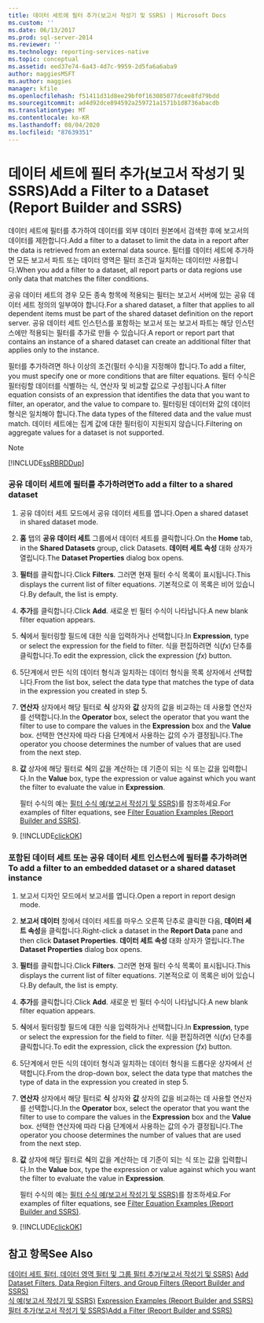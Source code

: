 ```yaml
---
title: 데이터 세트에 필터 추가(보고서 작성기 및 SSRS) | Microsoft Docs
ms.custom: ''
ms.date: 06/13/2017
ms.prod: sql-server-2014
ms.reviewer: ''
ms.technology: reporting-services-native
ms.topic: conceptual
ms.assetid: eed37e74-6a43-4d7c-9959-2d5fa6a6aba9
author: maggiesMSFT
ms.author: maggies
manager: kfile
ms.openlocfilehash: f51411d31d8ee29bf0f163085077dcee8fd79bdd
ms.sourcegitcommit: ad4d92dce894592a259721a1571b1d8736abacdb
ms.translationtype: MT
ms.contentlocale: ko-KR
ms.lasthandoff: 08/04/2020
ms.locfileid: "87639351"
---
```

# <a name="add-a-filter-to-a-dataset-report-builder-and-ssrs"></a><span data-ttu-id="b0f79-102">데이터 세트에 필터 추가(보고서 작성기 및 SSRS)</span><span class="sxs-lookup"><span data-stu-id="b0f79-102">Add a Filter to a Dataset (Report Builder and SSRS)</span></span>
  <span data-ttu-id="b0f79-103">데이터 세트에 필터를 추가하여 데이터를 외부 데이터 원본에서 검색한 후에 보고서의 데이터를 제한합니다.</span><span class="sxs-lookup"><span data-stu-id="b0f79-103">Add a filter to a dataset to limit the data in a report after the data is retrieved from an external data source.</span></span> <span data-ttu-id="b0f79-104">필터를 데이터 세트에 추가하면 모든 보고서 파트 또는 데이터 영역은 필터 조건과 일치하는 데이터만 사용합니다.</span><span class="sxs-lookup"><span data-stu-id="b0f79-104">When you add a filter to a dataset, all report parts or data regions use only data that matches the filter conditions.</span></span>  
  
 <span data-ttu-id="b0f79-105">공유 데이터 세트의 경우 모든 종속 항목에 적용되는 필터는 보고서 서버에 있는 공유 데이터 세트 정의의 일부여야 합니다.</span><span class="sxs-lookup"><span data-stu-id="b0f79-105">For a shared dataset, a filter that applies to all dependent items must be part of the shared dataset definition on the report server.</span></span> <span data-ttu-id="b0f79-106">공유 데이터 세트 인스턴스를 포함하는 보고서 또는 보고서 파트는 해당 인스턴스에만 적용되는 필터를 추가로 만들 수 있습니다.</span><span class="sxs-lookup"><span data-stu-id="b0f79-106">A report or report part that contains an instance of a shared dataset can create an additional filter that applies only to the instance.</span></span>  
  
 <span data-ttu-id="b0f79-107">필터를 추가하려면 하나 이상의 조건(필터 수식)을 지정해야 합니다.</span><span class="sxs-lookup"><span data-stu-id="b0f79-107">To add a filter, you must specify one or more conditions that are filter equations.</span></span> <span data-ttu-id="b0f79-108">필터 수식은 필터링할 데이터를 식별하는 식, 연산자 및 비교할 값으로 구성됩니다.</span><span class="sxs-lookup"><span data-stu-id="b0f79-108">A filter equation consists of an expression that identifies the data that you want to filter, an operator, and the value to compare to.</span></span> <span data-ttu-id="b0f79-109">필터링된 데이터와 값의 데이터 형식은 일치해야 합니다.</span><span class="sxs-lookup"><span data-stu-id="b0f79-109">The data types of the filtered data and the value must match.</span></span> <span data-ttu-id="b0f79-110">데이터 세트에는 집계 값에 대한 필터링이 지원되지 않습니다.</span><span class="sxs-lookup"><span data-stu-id="b0f79-110">Filtering on aggregate values for a dataset is not supported.</span></span>  
  
> [!NOTE]  
>  [!INCLUDE[ssRBRDDup](../../includes/ssrbrddup-md.md)]  
  
### <a name="to-add-a-filter-to-a-shared-dataset"></a><span data-ttu-id="b0f79-111">공유 데이터 세트에 필터를 추가하려면</span><span class="sxs-lookup"><span data-stu-id="b0f79-111">To add a filter to a shared dataset</span></span>  
  
1.  <span data-ttu-id="b0f79-112">공유 데이터 세트 모드에서 공유 데이터 세트를 엽니다.</span><span class="sxs-lookup"><span data-stu-id="b0f79-112">Open a shared dataset in shared dataset mode.</span></span>  
  
2.  <span data-ttu-id="b0f79-113">**홈** 탭의 **공유 데이터 세트** 그룹에서 데이터 세트를 클릭합니다.</span><span class="sxs-lookup"><span data-stu-id="b0f79-113">On the **Home** tab, in the **Shared Datasets** group, click Datasets.</span></span> <span data-ttu-id="b0f79-114">**데이터 세트 속성** 대화 상자가 열립니다.</span><span class="sxs-lookup"><span data-stu-id="b0f79-114">The **Dataset Properties** dialog box opens.</span></span>  
  
3.  <span data-ttu-id="b0f79-115">**필터**를 클릭합니다.</span><span class="sxs-lookup"><span data-stu-id="b0f79-115">Click **Filters**.</span></span> <span data-ttu-id="b0f79-116">그러면 현재 필터 수식 목록이 표시됩니다.</span><span class="sxs-lookup"><span data-stu-id="b0f79-116">This displays the current list of filter equations.</span></span> <span data-ttu-id="b0f79-117">기본적으로 이 목록은 비어 있습니다.</span><span class="sxs-lookup"><span data-stu-id="b0f79-117">By default, the list is empty.</span></span>  
  
4.  <span data-ttu-id="b0f79-118">**추가**를 클릭합니다.</span><span class="sxs-lookup"><span data-stu-id="b0f79-118">Click **Add**.</span></span> <span data-ttu-id="b0f79-119">새로운 빈 필터 수식이 나타납니다.</span><span class="sxs-lookup"><span data-stu-id="b0f79-119">A new blank filter equation appears.</span></span>  
  
5.  <span data-ttu-id="b0f79-120">**식**에서 필터링할 필드에 대한 식을 입력하거나 선택합니다.</span><span class="sxs-lookup"><span data-stu-id="b0f79-120">In **Expression**, type or select the expression for the field to filter.</span></span> <span data-ttu-id="b0f79-121">식을 편집하려면 식(*fx*) 단추를 클릭합니다.</span><span class="sxs-lookup"><span data-stu-id="b0f79-121">To edit the expression, click the expression (*fx*) button.</span></span>  
  
6.  <span data-ttu-id="b0f79-122">5단계에서 만든 식의 데이터 형식과 일치하는 데이터 형식을 목록 상자에서 선택합니다.</span><span class="sxs-lookup"><span data-stu-id="b0f79-122">From the list box, select the data type that matches the type of data in the expression you created in step 5.</span></span>  
  
7.  <span data-ttu-id="b0f79-123">**연산자** 상자에서 해당 필터로 **식** 상자와 **값** 상자의 값을 비교하는 데 사용할 연산자를 선택합니다.</span><span class="sxs-lookup"><span data-stu-id="b0f79-123">In the **Operator** box, select the operator that you want the filter to use to compare the values in the **Expression** box and the **Value** box.</span></span> <span data-ttu-id="b0f79-124">선택한 연산자에 따라 다음 단계에서 사용하는 값의 수가 결정됩니다.</span><span class="sxs-lookup"><span data-stu-id="b0f79-124">The operator you choose determines the number of values that are used from the next step.</span></span>  
  
8.  <span data-ttu-id="b0f79-125">**값** 상자에 해당 필터로 **식**의 값을 계산하는 데 기준이 되는 식 또는 값을 입력합니다.</span><span class="sxs-lookup"><span data-stu-id="b0f79-125">In the **Value** box, type the expression or value against which you want the filter to evaluate the value in **Expression**.</span></span>  
  
     <span data-ttu-id="b0f79-126">필터 수식의 예는 [필터 수식 예&#40;보고서 작성기 및 SSRS&#41;](../report-design/filter-equation-examples-report-builder-and-ssrs.md)를 참조하세요.</span><span class="sxs-lookup"><span data-stu-id="b0f79-126">For examples of filter equations, see [Filter Equation Examples &#40;Report Builder and SSRS&#41;](../report-design/filter-equation-examples-report-builder-and-ssrs.md).</span></span>  
  
9. [!INCLUDE[clickOK](../../includes/clickok-md.md)]  
  
### <a name="to-add-a-filter-to-an-embedded-dataset-or-a-shared-dataset-instance"></a><span data-ttu-id="b0f79-127">포함된 데이터 세트 또는 공유 데이터 세트 인스턴스에 필터를 추가하려면</span><span class="sxs-lookup"><span data-stu-id="b0f79-127">To add a filter to an embedded dataset or a shared dataset instance</span></span>  
  
1.  <span data-ttu-id="b0f79-128">보고서 디자인 모드에서 보고서를 엽니다.</span><span class="sxs-lookup"><span data-stu-id="b0f79-128">Open a report in report design mode.</span></span>  
  
2.  <span data-ttu-id="b0f79-129">**보고서 데이터** 창에서 데이터 세트를 마우스 오른쪽 단추로 클릭한 다음, **데이터 세트 속성**을 클릭합니다.</span><span class="sxs-lookup"><span data-stu-id="b0f79-129">Right-click a dataset in the **Report Data** pane and then click **Dataset Properties**.</span></span> <span data-ttu-id="b0f79-130">**데이터 세트 속성** 대화 상자가 열립니다.</span><span class="sxs-lookup"><span data-stu-id="b0f79-130">The **Dataset Properties** dialog box opens.</span></span>  
  
3.  <span data-ttu-id="b0f79-131">**필터**를 클릭합니다.</span><span class="sxs-lookup"><span data-stu-id="b0f79-131">Click **Filters**.</span></span> <span data-ttu-id="b0f79-132">그러면 현재 필터 수식 목록이 표시됩니다.</span><span class="sxs-lookup"><span data-stu-id="b0f79-132">This displays the current list of filter equations.</span></span> <span data-ttu-id="b0f79-133">기본적으로 이 목록은 비어 있습니다.</span><span class="sxs-lookup"><span data-stu-id="b0f79-133">By default, the list is empty.</span></span>  
  
4.  <span data-ttu-id="b0f79-134">**추가**를 클릭합니다.</span><span class="sxs-lookup"><span data-stu-id="b0f79-134">Click **Add**.</span></span> <span data-ttu-id="b0f79-135">새로운 빈 필터 수식이 나타납니다.</span><span class="sxs-lookup"><span data-stu-id="b0f79-135">A new blank filter equation appears.</span></span>  
  
5.  <span data-ttu-id="b0f79-136">**식**에서 필터링할 필드에 대한 식을 입력하거나 선택합니다.</span><span class="sxs-lookup"><span data-stu-id="b0f79-136">In **Expression**, type or select the expression for the field to filter.</span></span> <span data-ttu-id="b0f79-137">식을 편집하려면 식(*fx*) 단추를 클릭합니다.</span><span class="sxs-lookup"><span data-stu-id="b0f79-137">To edit the expression, click the expression (*fx*) button.</span></span>  
  
6.  <span data-ttu-id="b0f79-138">5단계에서 만든 식의 데이터 형식과 일치하는 데이터 형식을 드롭다운 상자에서 선택합니다.</span><span class="sxs-lookup"><span data-stu-id="b0f79-138">From the drop-down box, select the data type that matches the type of data in the expression you created in step 5.</span></span>  
  
7.  <span data-ttu-id="b0f79-139">**연산자** 상자에서 해당 필터로 **식** 상자와 **값** 상자의 값을 비교하는 데 사용할 연산자를 선택합니다.</span><span class="sxs-lookup"><span data-stu-id="b0f79-139">In the **Operator** box, select the operator that you want the filter to use to compare the values in the **Expression** box and the **Value** box.</span></span> <span data-ttu-id="b0f79-140">선택한 연산자에 따라 다음 단계에서 사용하는 값의 수가 결정됩니다.</span><span class="sxs-lookup"><span data-stu-id="b0f79-140">The operator you choose determines the number of values that are used from the next step.</span></span>  
  
8.  <span data-ttu-id="b0f79-141">**값** 상자에 해당 필터로 **식**의 값을 계산하는 데 기준이 되는 식 또는 값을 입력합니다.</span><span class="sxs-lookup"><span data-stu-id="b0f79-141">In the **Value** box, type the expression or value against which you want the filter to evaluate the value in **Expression**.</span></span>  
  
     <span data-ttu-id="b0f79-142">필터 수식의 예는 [필터 수식 예&#40;보고서 작성기 및 SSRS&#41;](../report-design/filter-equation-examples-report-builder-and-ssrs.md)를 참조하세요.</span><span class="sxs-lookup"><span data-stu-id="b0f79-142">For examples of filter equations, see [Filter Equation Examples &#40;Report Builder and SSRS&#41;](../report-design/filter-equation-examples-report-builder-and-ssrs.md).</span></span>  
  
9. [!INCLUDE[clickOK](../../includes/clickok-md.md)]  
  
## <a name="see-also"></a><span data-ttu-id="b0f79-143">참고 항목</span><span class="sxs-lookup"><span data-stu-id="b0f79-143">See Also</span></span>  
 <span data-ttu-id="b0f79-144">[데이터 세트 필터, 데이터 영역 필터 및 그룹 필터 추가&#40;보고서 작성기 및 SSRS&#41;](../report-design/add-dataset-filters-data-region-filters-and-group-filters.md) </span><span class="sxs-lookup"><span data-stu-id="b0f79-144">[Add Dataset Filters, Data Region Filters, and Group Filters &#40;Report Builder and SSRS&#41;](../report-design/add-dataset-filters-data-region-filters-and-group-filters.md) </span></span>  
 <span data-ttu-id="b0f79-145">[식 예&#40;보고서 작성기 및 SSRS&#41;](../report-design/expression-examples-report-builder-and-ssrs.md) </span><span class="sxs-lookup"><span data-stu-id="b0f79-145">[Expression Examples &#40;Report Builder and SSRS&#41;](../report-design/expression-examples-report-builder-and-ssrs.md) </span></span>  
 [<span data-ttu-id="b0f79-146">필터 추가&#40;보고서 작성기 및 SSRS&#41;</span><span class="sxs-lookup"><span data-stu-id="b0f79-146">Add a Filter &#40;Report Builder and SSRS&#41;</span></span>](../report-design/add-a-filter-report-builder-and-ssrs.md)  
  
  
